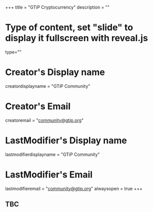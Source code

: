 +++
title = "GTiP Cryptocurrency"
description = ""
# Type of content, set "slide" to display it fullscreen with reveal.js
type=""
# Creator's Display name
creatordisplayname = "GTiP Community"
# Creator's Email
creatoremail = "community@gtip.org"
# LastModifier's Display name
lastmodifierdisplayname = "GTiP Community"
# LastModifier's Email
lastmodifieremail = "community@gtip.org"
alwaysopen = true
+++
## TBC
